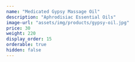 ```yaml
---
name: "Medicated Gypsy Massage Oil"
description: "Aphrodisiac Essential Oils"
image-url: "assets/img/products/gypsy-oil.jpg"
price: 30
weight: 220
display_order: 15
orderable: true
hidden: false
---
```

